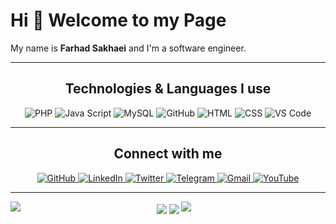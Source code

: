 # Hi 👋 Welcome to my Page
My name is **Farhad Sakhaei** and I'm a software engineer.

---
<h2 align="center">Technologies & Languages I use</h2>

<p align="center">
    <img src="https://img.shields.io/badge/-PHP-777BB4?style=for-the-badge&logo=php&logoColor=white" alt="PHP">
    <img src="https://img.shields.io/badge/-JavaScript-F7DF1E?style=for-the-badge&logo=javascript&logoColor=white" alt="Java Script">
    <img src="https://img.shields.io/badge/-MySQL-4479A1?style=for-the-badge&logo=mysql&logoColor=white" alt="MySQL">
    <img src="https://img.shields.io/badge/-Github-181717?style=for-the-badge&logo=github&logoColor=white" alt="GitHub">
    <img src="https://img.shields.io/badge/-HTML5-E34F26?style=for-the-badge&logo=html5&logoColor=white" alt="HTML">
    <img src="https://img.shields.io/badge/-CSS3-1572B6?style=for-the-badge&logo=css3&logoColor=white" alt="CSS">
    <img src="https://img.shields.io/badge/-VS_Code-007ACC?style=for-the-badge&logo=visual-studio-code&logoColor=white" alt="VS Code">
</p>

---

<h2 align="center">Connect with me</h2>

<p align="center">
    <a href="https://github.com/farhadsakhaei">
        <img src="https://img.shields.io/github/followers/farhadsakhaei?label=Github&logo=github&logoColor=white&style=for-the-badge" alt="GitHub">
    </a>
    <a href="https://www.linkedin.com/in/farhadsakhaei">
        <img src="https://img.shields.io/badge/-LinkedIn-0077B5?logo=linkedin&logoColor=white&style=for-the-badge" alt="LinkedIn">
    </a>
    <a href="https://twitter.com/farhadsakhaei">
        <img src="https://img.shields.io/twitter/follow/farhadsakhaei?label=Twitter&logo=twitter&logoColor=white&style=for-the-badge" alt="Twitter">
    </a>
    <a href="https://t.me/FarhadAdmin">
        <img src="https://img.shields.io/badge/-Telegram-2CA5E0?logo=telegram&logoColor=white&style=for-the-badge" alt="Telegram">
    </a>
    <a href="mailto:farhad0@gmail.com">
        <img src="https://img.shields.io/badge/-Gmail-D14836?logo=gmail&logoColor=white&style=for-the-badge" alt="Gmail">
    </a>
    <a href="https://www.youtube.com/@farhadsakhaei/">
        <img src="https://img.shields.io/badge/-YouTube-FF0000?logo=youtube&logoColor=white&style=for-the-badge" alt="YouTube">
    </a>
</p>

---
<p align="center">
    <img align="center" src="https://github-readme-stats.vercel.app/api?username=farhadsakhaei&show_icons=true"/> <img align="center" src="https://github-readme-stats.vercel.app/api/top-langs?username=farhadsakhaei&layout=compact"/>
    <a href="https://lon9.github.io">
        <img align="left" src="https://github-readme-stats.vercel.app/api?username=farhadsakhaei&count_private=true&show_icons=true&theme=dark" />
    </a>
    <a href="https://lon9.github.io">
        <img src="https://github-readme-stats.vercel.app/api/top-langs/?username=farhadsakhaei&theme=dark&hide=html" />
    </a>
</p>
<!--
**farhadsakhaei/farhadsakhaei** is a ✨ _special_ ✨ repository because its `README.md` (this file) appears on your GitHub profile.

Here are some ideas to get you started:

- 🔭 I’m currently working on ...
- 🌱 I’m currently learning ...
- 👯 I’m looking to collaborate on ...
- 🤔 I’m looking for help with ...
- 💬 Ask me about ...
- 📫 How to reach me: ...
- 😄 Pronouns: ...
- ⚡ Fun fact: ...
-->
